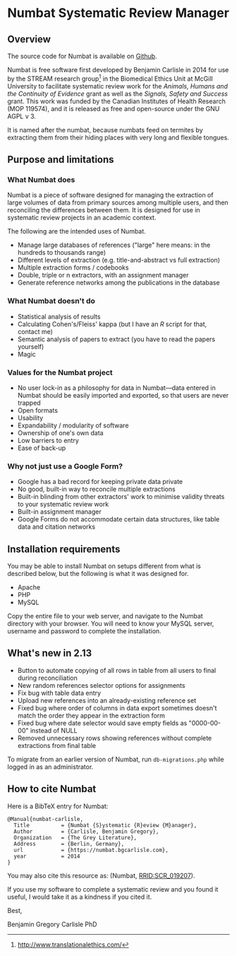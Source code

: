 # Numbat Systematic Review Manager

## Overview

The source code for Numbat is available on [Github](https://github.com/bgcarlisle/Numbat "Numbat Github").

Numbat is free software first developed by Benjamin Carlisle in 2014 for use by the STREAM research group[^1] in the Biomedical Ethics Unit at McGill University to facilitate systematic review work for the *Animals, Humans and the Continuity of Evidence* grant as well as the *Signals, Safety and Success* grant. This work was funded by the Canadian Institutes of Health Research (MOP 119574), and it is released as free and open-source under the GNU AGPL v 3.

It is named after the numbat, because numbats feed on termites by extracting them from their hiding places with very long and flexible tongues.

[^1]: <http://www.translationalethics.com/>

## Purpose and limitations

### What Numbat does

Numbat is a piece of software designed for managing the extraction of large volumes of data from primary sources among multiple users, and then reconciling the differences between them. It is designed for use in systematic review projects in an academic context.

The following are the intended uses of Numbat.

* Manage large databases of references ("large" here means: in the hundreds to thousands range)
* Different levels of extraction (e.g. title-and-abstract vs full extraction)
* Multiple extraction forms / codebooks
* Double, triple or n extractors, with an assignment manager
* Generate reference networks among the publications in the database

### What Numbat doesn't do

* Statistical analysis of results
* Calculating Cohen's/Fleiss' kappa (but I have an *R* script for that, contact me)
* Semantic analysis of papers to extract (you have to read the papers yourself)
* Magic

### Values for the Numbat project

* No user lock-in as a philosophy for data in Numbat—data entered in Numbat should be easily imported and exported, so that users are never trapped
* Open formats
* Usability
* Expandability / modularity of software
* Ownership of one's own data
* Low barriers to entry
* Ease of back-up

### Why not just use a Google Form?

* Google has a bad record for keeping private data private
* No good, built-in way to reconcile multiple extractions
* Built-in blinding from other extractors' work to minimise validity threats to your systematic review work
* Built-in assignment manager
* Google Forms do not accommodate certain data structures, like table data and citation networks

## Installation requirements

You may be able to install Numbat on setups different from what is described below, but the following is what it was designed for.

* Apache
* PHP
* MySQL

Copy the entire file to your web server, and navigate to the Numbat directory with your browser. You will need to know your MySQL server, username and password to complete the installation.

## What's new in 2.13

* Button to automate copying of all rows in table from all users to final during reconciliation
* New random references selector options for assignments
* Fix bug with table data entry
* Upload new references into an already-existing reference set
* Fixed bug where order of columns in data export sometimes doesn't match the order they appear in the extraction form
* Fixed bug where date selector would save empty fields as "0000-00-00" instead of NULL
* Removed unnecessary rows showing references without complete extractions from final table

To migrate from an earlier version of Numbat, run `db-migrations.php` while logged in as an administrator.

## How to cite Numbat

Here is a BibTeX entry for Numbat:

```
@Manual{numbat-carlisle,
  Title          = {Numbat {S}ystematic {R}eview {M}anager},
  Author         = {Carlisle, Benjamin Gregory},
  Organization   = {The Grey Literature},
  Address        = {Berlin, Germany},
  url            = {https://numbat.bgcarlisle.com},
  year           = 2014
}
```

You may also cite this resource as: (Numbat, [RRID:SCR_019207](https://scicrunch.org/scicrunch/Resources/record/nlx_144509-1/SCR_019207/resolver "RRID:SCR_019207")).

If you use my software to complete a systematic review and you found it useful, I would take it as a kindness if you cited it. 

Best,

Benjamin Gregory Carlisle PhD
